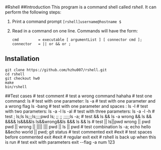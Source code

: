 #Rshell
##Introduction
This program is a command shell called *rshell*. It can perform the following steps:

1. Print a command prompt `[rshell]username@hostname $ `

2. Read in a command on one line. Commands will have the form:

    ```
    cmd         = executable [ argumentList ] [ connector cmd ];
    connector   = || or && or ;
    ```

## Installation
    git clone https://github.com/hzhu007/rshell.git
    cd rshell
    git checkout hw0
    make
    bin/rshell

##Test cases
    # test comment
    # test a wrong command
        hahaha
    # test one command:
        ls
    # test with one parameter:
        ls -a
    # test with one parameter and a wrong flag
        ls -bang
    # test with one parameter and spaces :
        ls      -l
    # test with two parameters:
        ls -a -l
        ls -al
    # test with three parameters:
        ls -a -l -h
    # test ;
        ls;ls
        ls;;;ls;;;;pwd
        ls; ;; ;; ;;;;;ls -a;
    # test &&
        ls && ls -a
        wrong && ls
        &&
        &&&&
        ls&&&&ls
        ls&&wrong&&ls
        &&&
        ls   &&   ls
    # test ||
        ls||pwd
        wrong || pwd
        pwd || wrong
        ||
        ||||
        |||
        pwd || ls    ||     pwd
    # test combination
        ls -a; echo hello &&echo world || pwd; git status
    # test commented exit
        #exit
    # test spaces before commented exit
        #exit
    # regular exit
        exit
    # rshell is back up when this is run
    # test exit with parameters
        exit --flag -a num 123
